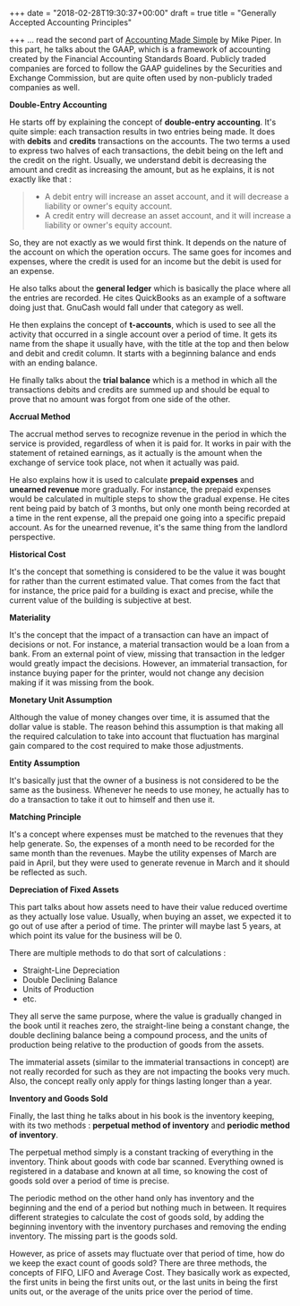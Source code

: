+++
date = "2018-02-28T19:30:37+00:00"
draft = true
title = "Generally Accepted Accounting Principles"

+++
... read the second part of [Accounting Made Simple](https://www.amazon.ca/Accounting-Made-Simple-Explained-Pages/dp/0981454224) by Mike Piper. In this part, he talks about the GAAP, which is a framework of accounting created by the Financial Accounting Standards Board. Publicly traded companies are forced to follow the GAAP guidelines by the Securities and Exchange Commission, but are quite often used by non-publicly traded companies as well.

**Double-Entry Accounting**

He starts off by explaining the concept of **double-entry accounting**. It's quite simple: each transaction results in two entries being made. It does with **debits** and **credits** transactions on the accounts. The two terms a used to express two halves of each transactions, the debit being on the left and the credit on the right. Usually, we understand debit is decreasing the amount and credit as increasing the amount, but as he explains, it is not exactly like that :

> * A debit entry will increase an asset account, and it will decrease a liability or owner's equity account.
> * A credit entry will decrease an asset account, and it will increase a liability or owner's equity account.

So, they are not exactly as we would first think. It depends on the nature of the account on which the operation occurs. The same goes for incomes and expenses, where the credit is used for an income but the debit is used for an expense.

He also talks about the **general ledger** which is basically the place where all the entries are recorded. He cites QuickBooks as an example of a software doing just that. GnuCash would fall under that category as well.

He then explains the concept of **t-accounts**, which is used to see all the activity that occurred in a single account over a period of time. It gets its name from the shape it usually have, with the title at the top and then below and debit and credit column. It starts with a beginning balance and ends with an ending balance.

He finally talks about the **trial balance** which is a method in which all the transactions debits and credits are summed up and should be equal to prove that no amount was forgot from one side of the other.

**Accrual Method**

The accrual method serves to recognize revenue in the period in which the service is provided, regardless of when it is paid for. It works in pair with the statement of retained earnings, as it actually is the amount when the exchange of service took place, not when it actually was paid.

He also explains how it is used to calculate **prepaid expenses** and **unearned revenue** more gradually. For instance, the prepaid expenses would be calculated in multiple steps to show the gradual expense. He cites rent being paid by batch of 3 months, but only one month being recorded at a time in the rent expense, all the prepaid one going into a specific prepaid account. As for the unearned revenue, it's the same thing from the landlord perspective.

**Historical Cost**

It's the concept that something is considered to be the value it was bought for rather than the current estimated value. That comes from the fact that for instance, the price paid for a building is exact and precise, while the current value of the building is subjective at best.

**Materiality**

It's the concept that the impact of a transaction can have an impact of decisions or not. For instance, a material transaction would be a loan from a bank. From an external point of view, missing that transaction in the ledger would greatly impact the decisions. However, an immaterial transaction, for instance buying paper for the printer, would not change any decision making if it was missing from the book.

**Monetary Unit Assumption**

Although the value of money changes over time, it is assumed that the dollar value is stable. The reason behind this assumption is that making all the required calculation to take into account that fluctuation has marginal gain compared to the cost required to make those adjustments.

**Entity Assumption**

It's basically just that the owner of a business is not considered to be the same as the business. Whenever he needs to use money, he actually has to do a transaction to take it out to himself and then use it.

**Matching Principle**

It's a concept where expenses must be matched to the revenues that they help generate. So, the expenses of a month need to be recorded for the same month than the revenues. Maybe the utility expenses of March are paid in April, but they were used to generate revenue in March and it should be reflected as such.

**Depreciation of Fixed Assets**

This part talks about how assets need to have their value reduced overtime as they actually lose value. Usually, when buying an asset, we expected it to go out of use after a period of time. The printer will maybe last 5 years, at which point its value for the business will be 0.

There are multiple methods to do that sort of calculations :

* Straight-Line Depreciation
* Double Declining Balance
* Units of Production
* etc.

They all serve the same purpose, where the value is gradually changed in the book until it reaches zero, the straight-line being a constant change, the double declining balance being a compound process, and the units of production being relative to the production of goods from the assets.

The immaterial assets (similar to the immaterial transactions in concept) are not really recorded for such as they are not impacting the books very much. Also, the concept really only apply for things lasting longer than a year.

**Inventory and Goods Sold**

Finally, the last thing he talks about in his book is the inventory keeping, with its two methods : **perpetual method of inventory** and **periodic method of inventory**.

The perpetual method simply is a constant tracking of everything in the inventory. Think about goods with code bar scanned. Everything owned is registered in a database and known at all time, so knowing the cost of goods sold over a period of time is precise.

The periodic method on the other hand only has inventory and the beginning and the end of a period but nothing much in between. It requires different strategies to calculate the cost of goods sold, by adding the beginning inventory with the inventory purchases and removing the ending inventory. The missing part is the goods sold.

However, as price of assets may fluctuate over that period of time, how do we keep the exact count of goods sold? There are three methods, the concepts of FIFO, LIFO and Average Cost. They basically work as expected, the first units in being the first units out, or the last units in being the first units out, or the average of the units price over the period of time.
